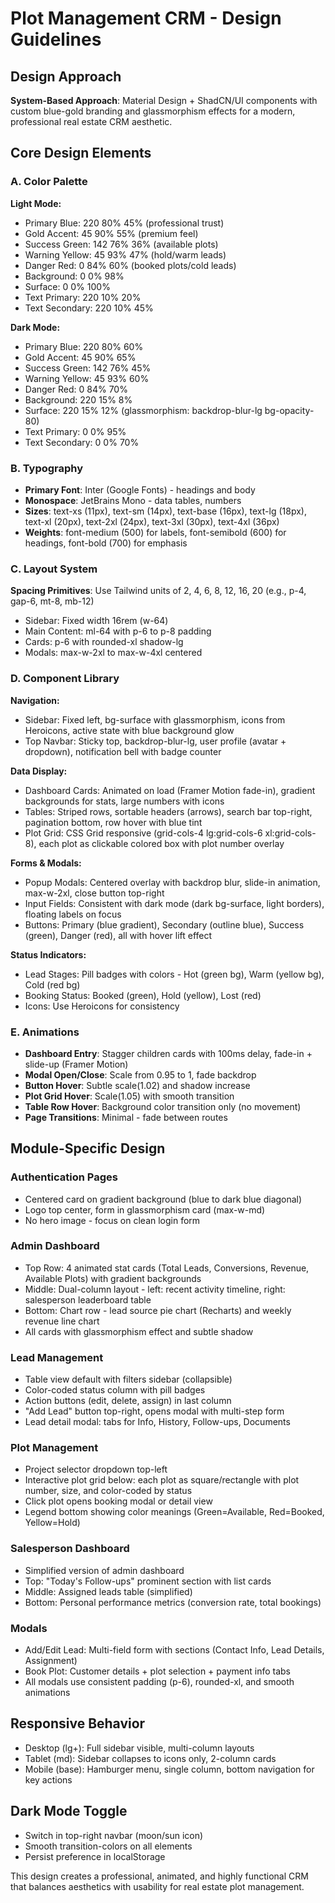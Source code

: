 # Plot Management CRM - Design Guidelines

## Design Approach
**System-Based Approach**: Material Design + ShadCN/UI components with custom blue-gold branding and glassmorphism effects for a modern, professional real estate CRM aesthetic.

## Core Design Elements

### A. Color Palette

**Light Mode:**
- Primary Blue: 220 80% 45% (professional trust)
- Gold Accent: 45 90% 55% (premium feel)
- Success Green: 142 76% 36% (available plots)
- Warning Yellow: 45 93% 47% (hold/warm leads)
- Danger Red: 0 84% 60% (booked plots/cold leads)
- Background: 0 0% 98%
- Surface: 0 0% 100%
- Text Primary: 220 10% 20%
- Text Secondary: 220 10% 45%

**Dark Mode:**
- Primary Blue: 220 80% 60%
- Gold Accent: 45 90% 65%
- Success Green: 142 76% 45%
- Warning Yellow: 45 93% 60%
- Danger Red: 0 84% 70%
- Background: 220 15% 8%
- Surface: 220 15% 12% (glassmorphism: backdrop-blur-lg bg-opacity-80)
- Text Primary: 0 0% 95%
- Text Secondary: 0 0% 70%

### B. Typography
- **Primary Font**: Inter (Google Fonts) - headings and body
- **Monospace**: JetBrains Mono - data tables, numbers
- **Sizes**: text-xs (11px), text-sm (14px), text-base (16px), text-lg (18px), text-xl (20px), text-2xl (24px), text-3xl (30px), text-4xl (36px)
- **Weights**: font-medium (500) for labels, font-semibold (600) for headings, font-bold (700) for emphasis

### C. Layout System
**Spacing Primitives**: Use Tailwind units of 2, 4, 6, 8, 12, 16, 20 (e.g., p-4, gap-6, mt-8, mb-12)
- Sidebar: Fixed width 16rem (w-64)
- Main Content: ml-64 with p-6 to p-8 padding
- Cards: p-6 with rounded-xl shadow-lg
- Modals: max-w-2xl to max-w-4xl centered

### D. Component Library

**Navigation:**
- Sidebar: Fixed left, bg-surface with glassmorphism, icons from Heroicons, active state with blue background glow
- Top Navbar: Sticky top, backdrop-blur-lg, user profile (avatar + dropdown), notification bell with badge counter

**Data Display:**
- Dashboard Cards: Animated on load (Framer Motion fade-in), gradient backgrounds for stats, large numbers with icons
- Tables: Striped rows, sortable headers (arrows), search bar top-right, pagination bottom, row hover with blue tint
- Plot Grid: CSS Grid responsive (grid-cols-4 lg:grid-cols-6 xl:grid-cols-8), each plot as clickable colored box with plot number overlay

**Forms & Modals:**
- Popup Modals: Centered overlay with backdrop blur, slide-in animation, max-w-2xl, close button top-right
- Input Fields: Consistent with dark mode (dark bg-surface, light borders), floating labels on focus
- Buttons: Primary (blue gradient), Secondary (outline blue), Success (green), Danger (red), all with hover lift effect

**Status Indicators:**
- Lead Stages: Pill badges with colors - Hot (green bg), Warm (yellow bg), Cold (red bg)
- Booking Status: Booked (green), Hold (yellow), Lost (red)
- Icons: Use Heroicons for consistency

### E. Animations
- **Dashboard Entry**: Stagger children cards with 100ms delay, fade-in + slide-up (Framer Motion)
- **Modal Open/Close**: Scale from 0.95 to 1, fade backdrop
- **Button Hover**: Subtle scale(1.02) and shadow increase
- **Plot Grid Hover**: Scale(1.05) with smooth transition
- **Table Row Hover**: Background color transition only (no movement)
- **Page Transitions**: Minimal - fade between routes

## Module-Specific Design

### Authentication Pages
- Centered card on gradient background (blue to dark blue diagonal)
- Logo top center, form in glassmorphism card (max-w-md)
- No hero image - focus on clean login form

### Admin Dashboard
- Top Row: 4 animated stat cards (Total Leads, Conversions, Revenue, Available Plots) with gradient backgrounds
- Middle: Dual-column layout - left: recent activity timeline, right: salesperson leaderboard table
- Bottom: Chart row - lead source pie chart (Recharts) and weekly revenue line chart
- All cards with glassmorphism effect and subtle shadow

### Lead Management
- Table view default with filters sidebar (collapsible)
- Color-coded status column with pill badges
- Action buttons (edit, delete, assign) in last column
- "Add Lead" button top-right, opens modal with multi-step form
- Lead detail modal: tabs for Info, History, Follow-ups, Documents

### Plot Management  
- Project selector dropdown top-left
- Interactive plot grid below: each plot as square/rectangle with plot number, size, and color-coded by status
- Click plot opens booking modal or detail view
- Legend bottom showing color meanings (Green=Available, Red=Booked, Yellow=Hold)

### Salesperson Dashboard
- Simplified version of admin dashboard
- Top: "Today's Follow-ups" prominent section with list cards
- Middle: Assigned leads table (simplified)
- Bottom: Personal performance metrics (conversion rate, total bookings)

### Modals
- Add/Edit Lead: Multi-field form with sections (Contact Info, Lead Details, Assignment)
- Book Plot: Customer details + plot selection + payment info tabs
- All modals use consistent padding (p-6), rounded-xl, and smooth animations

## Responsive Behavior
- Desktop (lg+): Full sidebar visible, multi-column layouts
- Tablet (md): Sidebar collapses to icons only, 2-column cards
- Mobile (base): Hamburger menu, single column, bottom navigation for key actions

## Dark Mode Toggle
- Switch in top-right navbar (moon/sun icon)
- Smooth transition-colors on all elements
- Persist preference in localStorage

This design creates a professional, animated, and highly functional CRM that balances aesthetics with usability for real estate plot management.